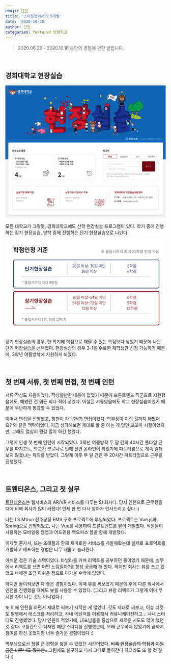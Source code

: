 ```yaml
---
emoji: 👩🏻‍💻
title: '스타트업에서의 5개월'
date: '2020-10-30'
author: 단민
categories: featured 인턴회고
---
```


> 2020.06.29 - 2020.10.16 동안의 경험에 관한 글입니다.

&nbsp;

## 경희대학교 현장실습

![](1-0.png)

모든 대학교가 그렇듯, 경희대학교에도 산학 현장실습 프로그램이 있다. 학기 중에 진행하는 장기 현장실습, 방학 중에 진행하는 단기 현장실습으로 나뉜다.

![](1-1.png)

장기 현장실습의 경우, 한 학기에 학점으로 채울 수 있는 학점보다 낮았기 때문에 나는 단기 현장실습을 선택했다. 현장실습의 경우 3-1을 수료한 재학생만 신청 가능하기 때문에, 3학년 여름방학에 지원하게 되었다.

&nbsp;

## 첫 번째 서류, 첫 번째 면접, 첫 번째 인턴

서류 작성도 처음이었다. 작성할만한 내용이 없었기 때문에 프론트엔드 직군으로 지원했음에도, 해봤던 건 뭐든 죄다 적어 넣었다. 어설픈 서류였음에도 학교 현장실습이었기 때문에 무난하게 통과할 수 있었다.

이어서 면접을 진행했고, 칭찬이 가득한(?) 면접이었다. 학부생이 이런 것까지 해봤어요? 와 같은 맥락이었다. 지금 생각해보면 제대로 할 줄 아는 게 없던 꼬꼬마 시절이었지만, 그래도 열심히 뭔갈 많이 하긴 했었다.

그렇게 인생 첫 번째 인턴이 시작되었다. 3학년 여름방학 두 달 간의 40시간 풀타임 근무를 마치고도, 학교가 코로나로 인해 전면 온라인이 되었기에 파트타임으로 계속 일해보지 않겠냐는 제의를 받았다. 그렇게 이후 두 달 간은 주 20시간 파트타임으로 근무를 진행했다.

&nbsp;

## 트웬티온스, 그리고 첫 실무

[트웬티온스](https://twentyoz.kr/)는 웹서비스와 AR/VR 서비스를 다루는 SI 회사다. 당시 인턴으로 근무했을 때에 비해 회사가 많이 커졌다! 언제 한 번 다시 찾아가 인사드리고 싶다 :)

나는 LS Mtron 전주공장 FMS 구축 프로젝트에 투입되었다. 프로젝트는 Vue.js와 Spring으로 진행되었고, 나는 Vue를 사용하여 프론트엔드를 맡아 개발했다. 직원들이 사용하는 모바일용 웹앱과 어드민용 백오피스 웹을 함께 개발했다.

이제껏 혼자서, 또는 또래들과 함께 재미로만 서비스를 개발해왔는데 실제로 프로덕트를 개발하고 배포하는 경험은 너무 새롭고 놀라웠다.

아쉬운 점은 기술 스택이었다. 바닐라를 커쳐 리액트를 공부하던 중이었기 때문에, 실무에서 리액트를 쓰면 어떤 느낌일까?를 항상 궁금해 해 왔다. 하지만 회사는 뷰를 쓰고 있었고 나에겐 조금 아쉬운 점으로 다가올 수밖에 없었다.

하지만 돌이켜보면 다 좋은 경험이었다. 이때 뷰를 써보았기 때문에 후에 다른 회사에서 인턴을 진행했을 때에도 뷰를 사용할 수 있었다. (그리고 뷰랑 리액트가 그렇게 어마 무시한 차이 나는 것도 아니었다.)

또 이때 인턴을 하면서 제대로 써보기 시작한 게 많았다. 깃도 제대로 써보고, 이슈 티켓도 발행해서 태스크를 처리하고, 사내 메신저를 이용해서 커뮤니케이션하고... 사내 스터디도 진행했었다. 당시 인원이 적었기에, 대표님들을 중심으로 새로운 시도도 많이 했던 것 같다. 코틀린으로 디자인 패턴 스터디를 진행했는데, 오래 근무하지 않았기에 끝까지 참여를 하진 못했지만 너무 즐거운 경험이었다 :)

학부생으로선 정말 큰 경험을 쌓을 수 있었던 시간이었다. ~~비록 현장실습의 학점과 지원금은 너무나도 짰지만..~~ 그럼에도 불구하고 다시 그때로 돌아간다 하더라도 또 할 것 같다 :)
